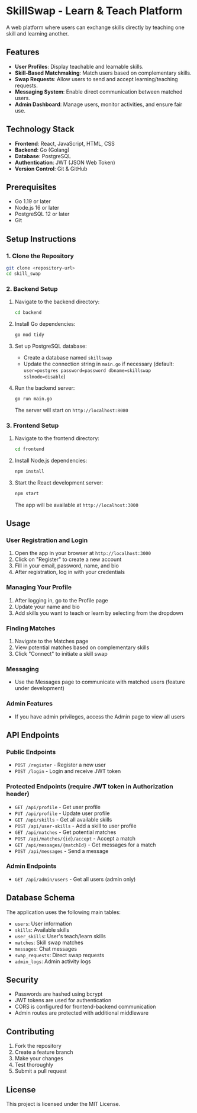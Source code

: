 # SkillSwap - Learn & Teach Platform

A web platform where users can exchange skills directly by teaching one skill and learning another.

## Features

- **User Profiles**: Display teachable and learnable skills.
- **Skill-Based Matchmaking**: Match users based on complementary skills.
- **Swap Requests**: Allow users to send and accept learning/teaching requests.
- **Messaging System**: Enable direct communication between matched users.
- **Admin Dashboard**: Manage users, monitor activities, and ensure fair use.

## Technology Stack

- **Frontend**: React, JavaScript, HTML, CSS
- **Backend**: Go (Golang)
- **Database**: PostgreSQL
- **Authentication**: JWT (JSON Web Token)
- **Version Control**: Git & GitHub

## Prerequisites

- Go 1.19 or later
- Node.js 16 or later
- PostgreSQL 12 or later
- Git

## Setup Instructions

### 1. Clone the Repository

```bash
git clone <repository-url>
cd skill_swap
```

### 2. Backend Setup

1. Navigate to the backend directory:
   ```bash
   cd backend
   ```

2. Install Go dependencies:
   ```bash
   go mod tidy
   ```

3. Set up PostgreSQL database:
   - Create a database named `skillswap`
   - Update the connection string in `main.go` if necessary (default: `user=postgres password=password dbname=skillswap sslmode=disable`)

4. Run the backend server:
   ```bash
   go run main.go
   ```
   The server will start on `http://localhost:8080`

### 3. Frontend Setup

1. Navigate to the frontend directory:
   ```bash
   cd frontend
   ```

2. Install Node.js dependencies:
   ```bash
   npm install
   ```

3. Start the React development server:
   ```bash
   npm start
   ```
   The app will be available at `http://localhost:3000`

## Usage

### User Registration and Login

1. Open the app in your browser at `http://localhost:3000`
2. Click on "Register" to create a new account
3. Fill in your email, password, name, and bio
4. After registration, log in with your credentials

### Managing Your Profile

1. After logging in, go to the Profile page
2. Update your name and bio
3. Add skills you want to teach or learn by selecting from the dropdown

### Finding Matches

1. Navigate to the Matches page
2. View potential matches based on complementary skills
3. Click "Connect" to initiate a skill swap

### Messaging

- Use the Messages page to communicate with matched users (feature under development)

### Admin Features

- If you have admin privileges, access the Admin page to view all users

## API Endpoints

### Public Endpoints
- `POST /register` - Register a new user
- `POST /login` - Login and receive JWT token

### Protected Endpoints (require JWT token in Authorization header)
- `GET /api/profile` - Get user profile
- `PUT /api/profile` - Update user profile
- `GET /api/skills` - Get all available skills
- `POST /api/user-skills` - Add a skill to user profile
- `GET /api/matches` - Get potential matches
- `POST /api/matches/{id}/accept` - Accept a match
- `GET /api/messages/{matchId}` - Get messages for a match
- `POST /api/messages` - Send a message

### Admin Endpoints
- `GET /api/admin/users` - Get all users (admin only)

## Database Schema

The application uses the following main tables:
- `users`: User information
- `skills`: Available skills
- `user_skills`: User's teach/learn skills
- `matches`: Skill swap matches
- `messages`: Chat messages
- `swap_requests`: Direct swap requests
- `admin_logs`: Admin activity logs

## Security

- Passwords are hashed using bcrypt
- JWT tokens are used for authentication
- CORS is configured for frontend-backend communication
- Admin routes are protected with additional middleware

## Contributing

1. Fork the repository
2. Create a feature branch
3. Make your changes
4. Test thoroughly
5. Submit a pull request

## License

This project is licensed under the MIT License.